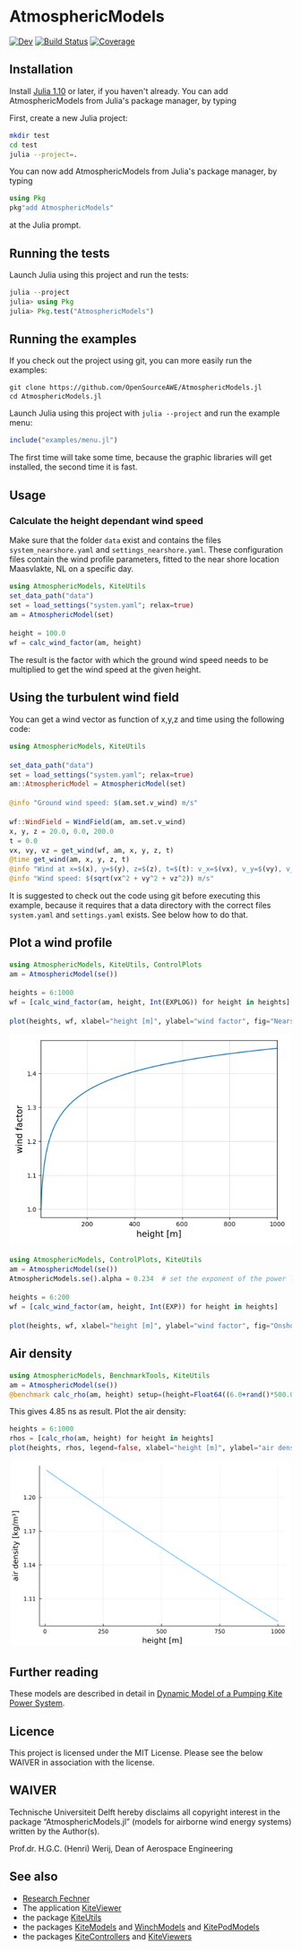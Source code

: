 # AtmosphericModels

[![Dev](https://img.shields.io/badge/docs-dev-blue.svg)](https://OpenSourceAWE.github.io/AtmosphericModels.jl/dev)
[![Build Status](https://github.com/OpenSourceAWE/AtmosphericModels.jl/actions/workflows/CI.yml/badge.svg?branch=main)](https://github.com/OpenSourceAWE/AtmosphericModels.jl/actions/workflows/CI.yml?query=branch%3Amain)
[![Coverage](https://codecov.io/gh/OpenSourceAWE/AtmosphericModels.jl/branch/main/graph/badge.svg)](https://codecov.io/gh/OpenSourceAWE/AtmosphericModels.jl)

## Installation
Install [Julia 1.10](http://www.julialang.org) or later, if you haven't already. You can add AtmosphericModels from  Julia's package manager, by typing 

First, create a new Julia project:
```bash
mkdir test
cd test
julia --project=.
```

You can now add AtmosphericModels from  Julia's package manager, by typing 
```julia
using Pkg
pkg"add AtmosphericModels"
``` 
at the Julia prompt.

## Running the tests
Launch Julia using this project and run the tests:
```julia
julia --project
julia> using Pkg
julia> Pkg.test("AtmosphericModels")
```

## Running the examples
If you check out the project using git, you can more easily run the examples:
```
git clone https://github.com/OpenSourceAWE/AtmosphericModels.jl
cd AtmosphericModels.jl
```
Launch Julia using this project with `julia --project` and run the example menu:
```julia
include("examples/menu.jl")
```
The first time will take some time, because the graphic libraries will get installed, the second time it is fast.

## Usage
### Calculate the height dependant wind speed
Make sure that the folder `data` exist and contains the files `system_nearshore.yaml` and `settings_nearshore.yaml`.
These configuration files contain the wind profile parameters, fitted to the near shore location Maasvlakte, NL
on a specific day.

```julia
using AtmosphericModels, KiteUtils
set_data_path("data")
set = load_settings("system.yaml"; relax=true)
am = AtmosphericModel(set)

height = 100.0
wf = calc_wind_factor(am, height)
```
The result is the factor with which the ground wind speed needs to be multiplied
to get the wind speed at the given height.

## Using the turbulent wind field
You can get a wind vector as function of x,y,z and time using the following code:
```julia
using AtmosphericModels, KiteUtils

set_data_path("data")
set = load_settings("system.yaml"; relax=true)
am::AtmosphericModel = AtmosphericModel(set)

@info "Ground wind speed: $(am.set.v_wind) m/s"

wf::WindField = WindField(am, am.set.v_wind)
x, y, z = 20.0, 0.0, 200.0
t = 0.0
vx, vy, vz = get_wind(wf, am, x, y, z, t)
@time get_wind(am, x, y, z, t)
@info "Wind at x=$(x), y=$(y), z=$(z), t=$(t): v_x=$(vx), v_y=$(vy), v_z=$(vz)"
@info "Wind speed: $(sqrt(vx^2 + vy^2 + vz^2)) m/s"
```
It is suggested to check out the code using git before executing this example,
because it requires that a data directory with the correct files `system.yaml`
and `settings.yaml` exists. See below how to do that.

## Plot a wind profile
```julia
using AtmosphericModels, KiteUtils, ControlPlots
am = AtmosphericModel(se())

heights = 6:1000
wf = [calc_wind_factor(am, height, Int(EXPLOG)) for height in heights]

plot(heights, wf, xlabel="height [m]", ylabel="wind factor", fig="Nearshore")
```
![Wind profile nearshore](docs/src/nearshore.png)
```julia
using AtmosphericModels, ControlPlots, KiteUtils
am = AtmosphericModel(se())
AtmosphericModels.se().alpha = 0.234  # set the exponent of the power law

heights = 6:200
wf = [calc_wind_factor(am, height, Int(EXP)) for height in heights]

plot(heights, wf, xlabel="height [m]", ylabel="wind factor", fig="Onshore")
```

## Air density
```julia
using AtmosphericModels, BenchmarkTools, KiteUtils
am = AtmosphericModel(se())
@benchmark calc_rho(am, height) setup=(height=Float64((6.0+rand()*500.0)))
```
This gives 4.85 ns as result. Plot the air density:
```julia
heights = 6:1000
rhos = [calc_rho(am, height) for height in heights]
plot(heights, rhos, legend=false, xlabel="height [m]", ylabel="air density [kg/m³]")
```
<p align="center"><img src="./docs/src/airdensity.png" width="500" /></p>

## Further reading
These models are described in detail in [Dynamic Model of a Pumping Kite Power System](http://arxiv.org/abs/1406.6218).

## Licence
This project is licensed under the MIT License. Please see the below WAIVER in association with the license.

## WAIVER
Technische Universiteit Delft hereby disclaims all copyright interest in the package “AtmosphericModels.jl” (models for airborne wind energy systems) written by the Author(s).

Prof.dr. H.G.C. (Henri) Werij, Dean of Aerospace Engineering

## See also
- [Research Fechner](https://research.tudelft.nl/en/publications/?search=Uwe+Fechner&pageSize=50&ordering=rating&descending=true)
- The application [KiteViewer](https://github.com/ufechner7/KiteViewer)
- the package [KiteUtils](https://github.com/ufechner7/KiteUtils.jl)
- the packages [KiteModels](https://github.com/ufechner7/KiteModels.jl) and [WinchModels](https://github.com/aenarete/WinchModels.jl) and [KitePodModels](https://github.com/aenarete/KitePodModels.jl)
- the packages [KiteControllers](https://github.com/aenarete/KiteControllers.jl) and [KiteViewers](https://github.com/aenarete/KiteViewers.jl)

